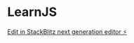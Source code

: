 # LearnJS

[Edit in StackBlitz next generation editor ⚡️](https://stackblitz.com/~/github.com/VolkanGithub/LearnJS)